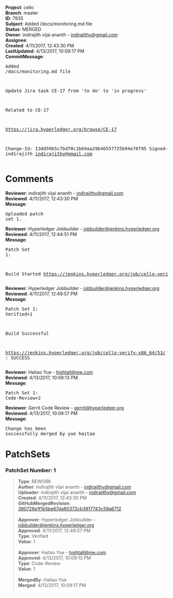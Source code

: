 <strong>Project</strong>: cello<br><strong>Branch</strong>: master<br><strong>ID</strong>: 7935<br><strong>Subject</strong>: Added /docs/monitoring.md file<br><strong>Status</strong>: MERGED<br><strong>Owner</strong>: indirajith vijai ananth - indirajithv@gmail.com<br><strong>Assignee</strong>:<br><strong>Created</strong>: 4/11/2017, 12:43:30 PM<br><strong>LastUpdated</strong>: 4/13/2017, 10:09:17 PM<br><strong>CommitMessage</strong>:<br><pre>Added /docs/monitoring.md file

Update Jira task CE-17 from 'to do' to 'in progress'

Related to CE-17

https://jira.hyperledger.org/browse/CE-17

Change-Id: I3dd59b5c7bdf0c1bb9aa29b46557725b94e78f95
Signed-off-by: indirajith <indirajithv@gmail.com>
</pre><h1>Comments</h1><strong>Reviewer</strong>: indirajith vijai ananth - indirajithv@gmail.com<br><strong>Reviewed</strong>: 4/11/2017, 12:43:30 PM<br><strong>Message</strong>: <pre>Uploaded patch set 1.</pre><strong>Reviewer</strong>: Hyperledger Jobbuilder - jobbuilder@jenkins.hyperledger.org<br><strong>Reviewed</strong>: 4/11/2017, 12:44:51 PM<br><strong>Message</strong>: <pre>Patch Set 1:

Build Started https://jenkins.hyperledger.org/job/cello-verify-x86_64/53/</pre><strong>Reviewer</strong>: Hyperledger Jobbuilder - jobbuilder@jenkins.hyperledger.org<br><strong>Reviewed</strong>: 4/11/2017, 12:49:57 PM<br><strong>Message</strong>: <pre>Patch Set 1: Verified+1

Build Successful 

https://jenkins.hyperledger.org/job/cello-verify-x86_64/53/ : SUCCESS</pre><strong>Reviewer</strong>: Haitao Yue - hightall@me.com<br><strong>Reviewed</strong>: 4/13/2017, 10:09:13 PM<br><strong>Message</strong>: <pre>Patch Set 1: Code-Review+2</pre><strong>Reviewer</strong>: Gerrit Code Review - gerrit@hyperledger.org<br><strong>Reviewed</strong>: 4/13/2017, 10:09:17 PM<br><strong>Message</strong>: <pre>Change has been successfully merged by yue haitao</pre><h1>PatchSets</h1><h3>PatchSet Number: 1</h3><blockquote><strong>Type</strong>: REWORK<br><strong>Author</strong>: indirajith vijai ananth - indirajithv@gmail.com<br><strong>Uploader</strong>: indirajith vijai ananth - indirajithv@gmail.com<br><strong>Created</strong>: 4/11/2017, 12:43:30 PM<br><strong>GitHubMergedRevision</strong>: [380726e1f1b5be67da60372cb3917743c59a6712](https://github.com/hyperledger-gerrit-archive/cello/commit/380726e1f1b5be67da60372cb3917743c59a6712)<br><br><strong>Approver</strong>: Hyperledger Jobbuilder - jobbuilder@jenkins.hyperledger.org<br><strong>Approved</strong>: 4/11/2017, 12:49:57 PM<br><strong>Type</strong>: Verified<br><strong>Value</strong>: 1<br><br><strong>Approver</strong>: Haitao Yue - hightall@me.com<br><strong>Approved</strong>: 4/13/2017, 10:09:13 PM<br><strong>Type</strong>: Code-Review<br><strong>Value</strong>: 1<br><br><strong>MergedBy</strong>: Haitao Yue<br><strong>Merged</strong>: 4/13/2017, 10:09:17 PM<br><br></blockquote>